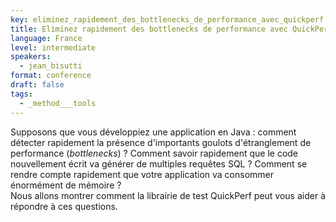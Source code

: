 ```yaml
---
key: eliminez_rapidement_des_bottlenecks_de_performance_avec_quickperf
title: Eliminez rapidement des bottlenecks de performance avec QuickPerf
language: France
level: intermediate
speakers:
  - jean_bisutti
format: conference
draft: false
tags:
  - _method___tools
---
```

Supposons que vous développiez une application en Java : comment détecter rapidement la présence d'importants  goulots d'étranglement de performance (*bottlenecks*) ? Comment savoir rapidement que le code nouvellement écrit va générer de multiples requêtes SQL ? Comment se rendre compte rapidement que votre application va consommer énormément de mémoire ?<br/>
Nous allons montrer comment la librairie de test QuickPerf peut vous aider à répondre à ces questions.
